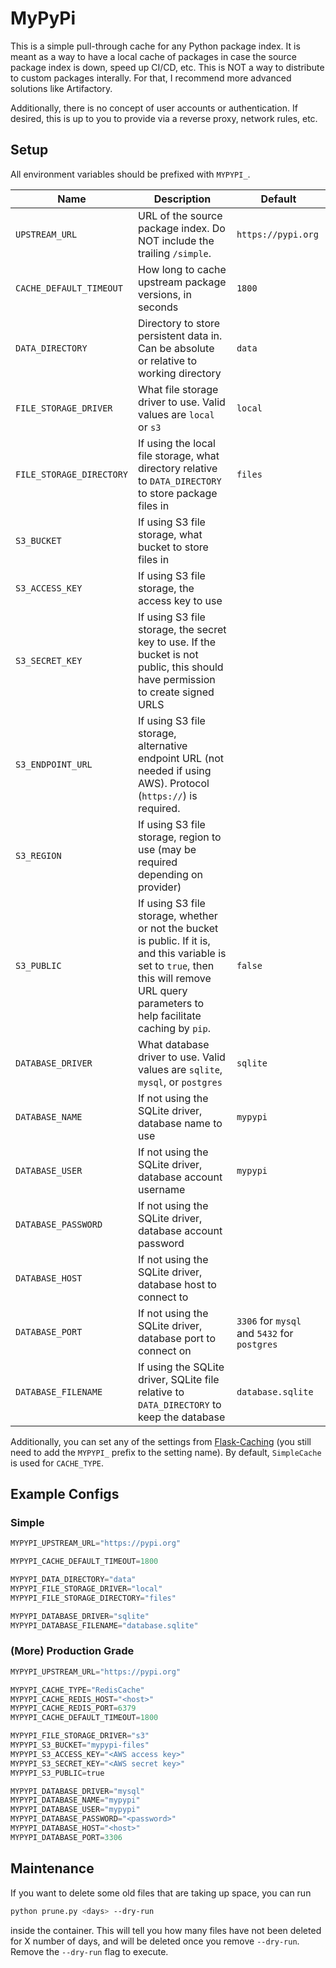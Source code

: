 # MyPyPi

This is a simple pull-through cache for any Python package index. It is meant as a way
to have a local cache of packages in case the source package index is down, speed
up CI/CD, etc. This is NOT a way to distribute to custom packages interally.
For that, I recommend more advanced solutions like Artifactory.

Additionally, there is no concept of user accounts or authentication. If desired,
this is up to you to provide via a reverse proxy, network rules, etc.

## Setup

All environment variables should be prefixed with `MYPYPI_`.

| Name                     | Description                                                                                                                                                                                  | Default                                      |
| ------------------------ | -------------------------------------------------------------------------------------------------------------------------------------------------------------------------------------------- | -------------------------------------------- |
| `UPSTREAM_URL`           | URL of the source package index. Do NOT include the trailing `/simple`.                                                                                                                      | `https://pypi.org`                           |
| `CACHE_DEFAULT_TIMEOUT`  | How long to cache upstream package versions, in seconds                                                                                                                                      | `1800`                                       |
| `DATA_DIRECTORY`         | Directory to store persistent data in. Can be absolute or relative to working directory                                                                                                      | `data`                                       |
| `FILE_STORAGE_DRIVER`    | What file storage driver to use. Valid values are `local` or `s3`                                                                                                                            | `local`                                      |
| `FILE_STORAGE_DIRECTORY` | If using the local file storage, what directory relative to `DATA_DIRECTORY` to store package files in                                                                                       | `files`                                      |
| `S3_BUCKET`              | If using S3 file storage, what bucket to store files in                                                                                                                                      |                                              |
| `S3_ACCESS_KEY`          | If using S3 file storage, the access key to use                                                                                                                                              |                                              |
| `S3_SECRET_KEY`          | If using S3 file storage, the secret key to use. If the bucket is not public, this should have permission to create signed URLS                                                              |                                              |
| `S3_ENDPOINT_URL`        | If using S3 file storage, alternative endpoint URL (not needed if using AWS). Protocol (`https://`) is required.                                                                             |                                              |
| `S3_REGION`              | If using S3 file storage, region to use (may be required depending on provider)                                                                                                              |                                              |
| `S3_PUBLIC`              | If using S3 file storage, whether or not the bucket is public. If it is, and this variable is set to `true`, then this will remove URL query parameters to help facilitate caching by `pip`. | `false`                                      |
| `DATABASE_DRIVER`        | What database driver to use. Valid values are `sqlite`, `mysql`, or `postgres`                                                                                                               | `sqlite`                                     |
| `DATABASE_NAME`          | If not using the SQLite driver, database name to use                                                                                                                                         | `mypypi`                                     |
| `DATABASE_USER`          | If not using the SQLite driver, database account username                                                                                                                                    | `mypypi`                                     |
| `DATABASE_PASSWORD`      | If not using the SQLite driver, database account password                                                                                                                                    |                                              |
| `DATABASE_HOST`          | If not using the SQLite driver, database host to connect to                                                                                                                                  |                                              |
| `DATABASE_PORT`          | If not using the SQLite driver, database port to connect on                                                                                                                                  | `3306` for `mysql` and `5432` for `postgres` |
| `DATABASE_FILENAME`      | If using the SQLite driver, SQLite file relative to `DATA_DIRECTORY` to keep the database                                                                                                    | `database.sqlite`                            |

Additionally, you can set any of the settings from
[Flask-Caching](https://flask-caching.readthedocs.io/en/latest/#configuring-flask-caching)
(you still need to add the `MYPYPI_` prefix to the setting name). By default,
`SimpleCache` is used for `CACHE_TYPE`.

## Example Configs

### Simple

```python
MYPYPI_UPSTREAM_URL="https://pypi.org"

MYPYPI_CACHE_DEFAULT_TIMEOUT=1800

MYPYPI_DATA_DIRECTORY="data"
MYPYPI_FILE_STORAGE_DRIVER="local"
MYPYPI_FILE_STORAGE_DIRECTORY="files"

MYPYPI_DATABASE_DRIVER="sqlite"
MYPYPI_DATABASE_FILENAME="database.sqlite"
```

### (More) Production Grade

```python
MYPYPI_UPSTREAM_URL="https://pypi.org"

MYPYPI_CACHE_TYPE="RedisCache"
MYPYPI_CACHE_REDIS_HOST="<host>"
MYPYPI_CACHE_REDIS_PORT=6379
MYPYPI_CACHE_DEFAULT_TIMEOUT=1800

MYPYPI_FILE_STORAGE_DRIVER="s3"
MYPYPI_S3_BUCKET="mypypi-files"
MYPYPI_S3_ACCESS_KEY="<AWS access key>"
MYPYPI_S3_SECRET_KEY="<AWS secret key>"
MYPYPI_S3_PUBLIC=true

MYPYPI_DATABASE_DRIVER="mysql"
MYPYPI_DATABASE_NAME="mypypi"
MYPYPI_DATABASE_USER="mypypi"
MYPYPI_DATABASE_PASSWORD="<password>"
MYPYPI_DATABASE_HOST="<host>"
MYPYPI_DATABASE_PORT=3306
```

## Maintenance

If you want to delete some old files that are taking up space, you can run

```bash
python prune.py <days> --dry-run
```

inside the container. This will tell you how many files have not been deleted
for X number of days, and will be deleted once you remove `--dry-run`. Remove the
`--dry-run` flag to execute.

